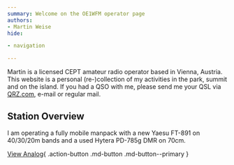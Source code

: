 ```yaml
---
summary: Welcome on the OE1WFM operator page
authors:
- Martin Weise
hide:

- navigation

---
```


Martin is a licensed CEPT amateur radio operator based in Vienna, Austria. This website is a personal
(re-)collection of my activities in the park, summit and on the island. If you had a QSO with me, please send me your
QSL via [QRZ.com](https://www.qrz.com/db/oe1wfm), e-mail or regular mail.

## Station Overview

I am operating a fully mobile manpack with a new Yaesu FT-891 on 40/30/20m bands and a used Hytera PD-785g DMR on 70cm.

[View Analog](/analog){ .action-button .md-button .md-button--primary }
